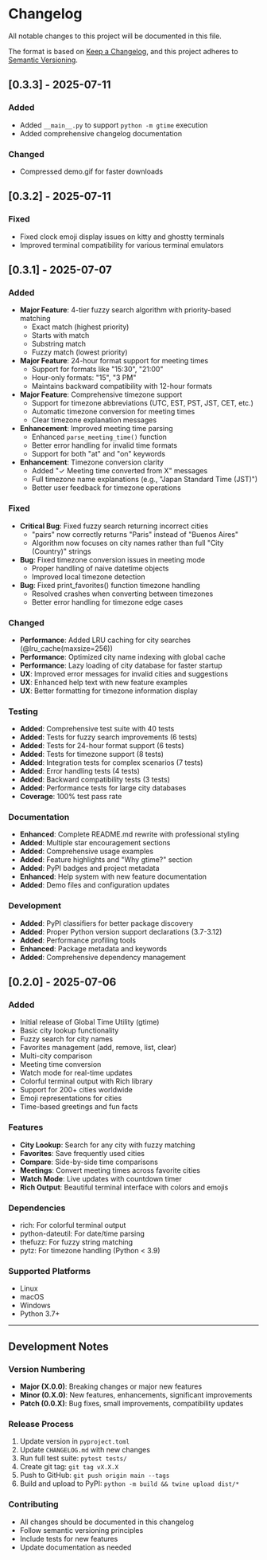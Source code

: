 # Changelog

All notable changes to this project will be documented in this file.

The format is based on [Keep a Changelog](https://keepachangelog.com/en/1.0.0/),
and this project adheres to [Semantic Versioning](https://semver.org/spec/v2.0.0.html).

## [0.3.3] - 2025-07-11

### Added
- Added `__main__.py` to support `python -m gtime` execution
- Added comprehensive changelog documentation

### Changed
- Compressed demo.gif for faster downloads

## [0.3.2] - 2025-07-11

### Fixed
- Fixed clock emoji display issues on kitty and ghostty terminals
- Improved terminal compatibility for various terminal emulators

## [0.3.1] - 2025-07-07

### Added
- **Major Feature**: 4-tier fuzzy search algorithm with priority-based matching
  - Exact match (highest priority)
  - Starts with match
  - Substring match  
  - Fuzzy match (lowest priority)
- **Major Feature**: 24-hour format support for meeting times
  - Support for formats like "15:30", "21:00"
  - Hour-only formats: "15", "3 PM"
  - Maintains backward compatibility with 12-hour formats
- **Major Feature**: Comprehensive timezone support
  - Support for timezone abbreviations (UTC, EST, PST, JST, CET, etc.)
  - Automatic timezone conversion for meeting times
  - Clear timezone explanation messages
- **Enhancement**: Improved meeting time parsing
  - Enhanced `parse_meeting_time()` function
  - Better error handling for invalid time formats
  - Support for both "at" and "on" keywords
- **Enhancement**: Timezone conversion clarity
  - Added "✓ Meeting time converted from X" messages
  - Full timezone name explanations (e.g., "Japan Standard Time (JST)")
  - Better user feedback for timezone operations

### Fixed
- **Critical Bug**: Fixed fuzzy search returning incorrect cities
  - "pairs" now correctly returns "Paris" instead of "Buenos Aires"
  - Algorithm now focuses on city names rather than full "City (Country)" strings
- **Bug**: Fixed timezone conversion issues in meeting mode
  - Proper handling of naive datetime objects
  - Improved local timezone detection
- **Bug**: Fixed print_favorites() function timezone handling
  - Resolved crashes when converting between timezones
  - Better error handling for timezone edge cases

### Changed
- **Performance**: Added LRU caching for city searches (@lru_cache(maxsize=256))
- **Performance**: Optimized city name indexing with global cache
- **Performance**: Lazy loading of city database for faster startup
- **UX**: Improved error messages for invalid cities and suggestions
- **UX**: Enhanced help text with new feature examples
- **UX**: Better formatting for timezone information display

### Testing
- **Added**: Comprehensive test suite with 40 tests
- **Added**: Tests for fuzzy search improvements (6 tests)
- **Added**: Tests for 24-hour format support (6 tests)
- **Added**: Tests for timezone support (8 tests)
- **Added**: Integration tests for complex scenarios (7 tests)
- **Added**: Error handling tests (4 tests)
- **Added**: Backward compatibility tests (3 tests)
- **Added**: Performance tests for large city databases
- **Coverage**: 100% test pass rate

### Documentation
- **Enhanced**: Complete README.md rewrite with professional styling
- **Added**: Multiple star encouragement sections
- **Added**: Comprehensive usage examples
- **Added**: Feature highlights and "Why gtime?" section
- **Added**: PyPI badges and project metadata
- **Enhanced**: Help system with new feature documentation
- **Added**: Demo files and configuration updates

### Development
- **Added**: PyPI classifiers for better package discovery
- **Added**: Proper Python version support declarations (3.7-3.12)
- **Added**: Performance profiling tools
- **Enhanced**: Package metadata and keywords
- **Added**: Comprehensive dependency management

## [0.2.0] - 2025-07-06

### Added
- Initial release of Global Time Utility (gtime)
- Basic city lookup functionality
- Fuzzy search for city names
- Favorites management (add, remove, list, clear)
- Multi-city comparison
- Meeting time conversion
- Watch mode for real-time updates
- Colorful terminal output with Rich library
- Support for 200+ cities worldwide
- Emoji representations for cities
- Time-based greetings and fun facts

### Features
- **City Lookup**: Search for any city with fuzzy matching
- **Favorites**: Save frequently used cities
- **Compare**: Side-by-side time comparisons
- **Meetings**: Convert meeting times across favorite cities
- **Watch Mode**: Live updates with countdown timer
- **Rich Output**: Beautiful terminal interface with colors and emojis

### Dependencies
- rich: For colorful terminal output
- python-dateutil: For date/time parsing
- thefuzz: For fuzzy string matching
- pytz: For timezone handling (Python < 3.9)

### Supported Platforms
- Linux
- macOS
- Windows
- Python 3.7+

---

## Development Notes

### Version Numbering
- **Major (X.0.0)**: Breaking changes or major new features
- **Minor (0.X.0)**: New features, enhancements, significant improvements
- **Patch (0.0.X)**: Bug fixes, small improvements, compatibility updates

### Release Process
1. Update version in `pyproject.toml`
2. Update `CHANGELOG.md` with new changes
3. Run full test suite: `pytest tests/`
4. Create git tag: `git tag vX.X.X`
5. Push to GitHub: `git push origin main --tags`
6. Build and upload to PyPI: `python -m build && twine upload dist/*`

### Contributing
- All changes should be documented in this changelog
- Follow semantic versioning principles
- Include tests for new features
- Update documentation as needed 